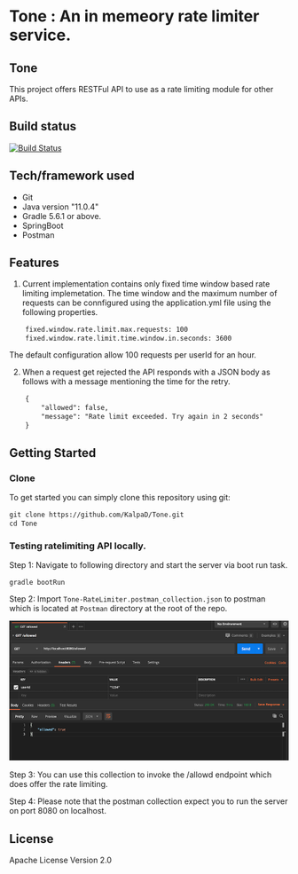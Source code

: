 # Tone : An in memeory rate limiter service.

## Tone
This project offers RESTFul API to use as a rate limiting module for other APIs.

## Build status
[![Build Status](https://travis-ci.com/KalpaD/Tone.svg?token=epdmqZYDyYw7eEghbUEq&branch=master)](https://travis-ci.com/KalpaD/Tone)


## Tech/framework used
* Git
* Java version "11.0.4"
* Gradle 5.6.1 or above.
* SpringBoot
* Postman

## Features

1. Current implementation contains only fixed time window based rate limiting implemetation. The time window and the maximum number of requests can be connfigured using the application.yml file using the following properties.

```
    fixed.window.rate.limit.max.requests: 100
    fixed.window.rate.limit.time.window.in.seconds: 3600
```
The default configuration allow 100 requests per userId for an hour.

2. When a request get rejected the API responds with a JSON body as follows with a message mentioning the time for the retry.

```
    {
        "allowed": false,
        "message": "Rate limit exceeded. Try again in 2 seconds"
    }
```

## Getting Started

### Clone
To get started you can simply clone this repository using git:
```
git clone https://github.com/KalpaD/Tone.git
cd Tone
```

### Testing ratelimiting API locally.

Step 1: Navigate to following directory and start the server via boot run task.

``` 
gradle bootRun
``` 

Step 2: Import `Tone-RateLimiter.postman_collection.json` to postman which is located at `Postman` directory at the root of the repo.

![alt text](Images/postman_collection.png)

Step 3: You can use this collection to invoke the /allowd endpoint which does offer the rate limiting.

Step 4: Please note that the postman collection expect you to run the server on port 8080 on localhost.  

## License
Apache License Version 2.0

